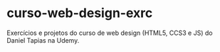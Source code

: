 # curso-web-design-exrc
Exercícios e projetos do curso de web design (HTML5, CCS3 e JS) do Daniel Tapias na Udemy.
